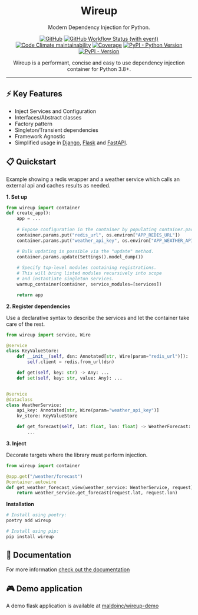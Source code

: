 <div align="center">
<h1>Wireup</h1>
<p>Modern Dependency Injection for Python.</p>

[![GitHub](https://img.shields.io/github/license/maldoinc/wireup)](https://github.com/maldoinc/wireup)
[![GitHub Workflow Status (with event)](https://img.shields.io/github/actions/workflow/status/maldoinc/wireup/run_all.yml)](https://github.com/maldoinc/wireup)
[![Code Climate maintainability](https://img.shields.io/codeclimate/maintainability/maldoinc/wireup?label=Code+Climate)](https://codeclimate.com/github/maldoinc/wireup)
[![Coverage](https://img.shields.io/codeclimate/coverage/maldoinc/wireup?label=Coverage)](https://codeclimate.com/github/maldoinc/wireup)
[![PyPI - Python Version](https://img.shields.io/pypi/pyversions/wireup)](https://pypi.org/project/wireup/)
[![PyPI - Version](https://img.shields.io/pypi/v/wireup)](https://pypi.org/project/wireup/)

<p>Wireup is a performant, concise and easy to use dependency injection container for Python 3.8+.</p>
</div>

---

## ⚡ Key Features
* Inject Services and Configuration
* Interfaces/Abstract classes
* Factory pattern
* Singleton/Transient dependencies
* Framework Agnostic
* Simplified usage in [Django](https://maldoinc.github.io/wireup/latest/integrations/django/),
[Flask](https://maldoinc.github.io/wireup/latest/integrations/flask/) and 
[FastAPI](https://maldoinc.github.io/wireup/latest/integrations/fastapi/).

## 📋 Quickstart

Example showing a redis wrapper and a weather service which calls an external api and caches results as needed.

**1. Set up**

```python
from wireup import container
def create_app():
    app = ...
    
    # Expose configuration in the container by populating container.params.
    container.params.put("redis_url", os.environ["APP_REDIS_URL"])
    container.params.put("weather_api_key", os.environ["APP_WEATHER_API_KEY"])

    # Bulk updating is possible via the "update" method.
    container.params.update(Settings().model_dump())
    
    # Specify top-level modules containing registrations.
    # This will bring listed modules recursively into scope
    # and instantiate singleton services.
    warmup_container(container, service_modules=[services])

    return app
```


**2. Register dependencies**

Use a declarative syntax to describe the services and let the container take care of the rest.

```python
from wireup import service, Wire

@service
class KeyValueStore:
    def __init__(self, dsn: Annotated[str, Wire(param="redis_url")]):
        self.client = redis.from_url(dsn)

    def get(self, key: str) -> Any: ...
    def set(self, key: str, value: Any): ...


@service
@dataclass
class WeatherService:
    api_key: Annotated[str, Wire(param="weather_api_key")]
    kv_store: KeyValueStore

    def get_forecast(self, lat: float, lon: float) -> WeatherForecast:
        ...
```

**3. Inject**

Decorate targets where the library must perform injection. 

```python
from wireup import container

@app.get("/weather/forecast")
@container.autowire 
def get_weather_forecast_view(weather_service: WeatherService, request):
    return weather_service.get_forecast(request.lat, request.lon)
```

**Installation**

```bash
# Install using poetry:
poetry add wireup

# Install using pip:
pip install wireup
```

## 📑 Documentation

For more information [check out the documentation](https://maldoinc.github.io/wireup)

## 🎮 Demo application

A demo flask application is available at [maldoinc/wireup-demo](https://github.com/maldoinc/wireup-demo)
